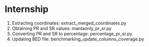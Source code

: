 # Internship

1. Extracting coordinates: extract_merged_coordinates.py
2. Obtaining PR and SR values: mantaonly_pr_sr.py
3. Converting PR and SR to percentage: percentage_pr_sr.py
4. Updating BED file: benchmarking_update_columns_coverage.py
